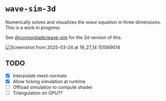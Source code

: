 # `wave-sim-3d`

Numerically solves and visualizes the *wave equation* in three dimensions. This is a work in progress.

See [@connorslade/wave-sim](https://github.com/connorslade/wave-sim) for the 2d version of this.

![Screenshot from 2025-03-24 at 19_27_14 151569014](https://github.com/user-attachments/assets/3f2d463d-d685-427f-8d73-9ca9c6e7d46b)

## TODO

- [x] Interpolate mesh normals
- [x] Allow ticking simulation at runtime
- [ ] Offload simulation to compute shader
- [ ] Triangulation on GPU??
